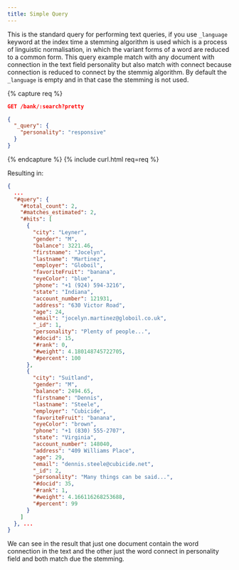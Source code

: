 ```yaml
---
title: Simple Query
---
```


This is the standard query for performing text queries, if you use `_language` keyword at the index time a stemming algorithm is used which is a process of linguistic normalisation, in which the variant forms of a word are reduced to a common form. This query example match with any document with connection in the text field personality but also match with connect because connection is reduced to connect by the stemmig algorithm. By default the `_language` is empty and in that case the stemming is not used.

{% capture req %}

```json
GET /bank/:search?pretty

{
  "_query": {
    "personality": "responsive"
  }
}
```
{% endcapture %}
{% include curl.html req=req %}

Resulting in:

```json
{
  ...
  "#query": {
    "#total_count": 2,
    "#matches_estimated": 2,
    "#hits": [
      {
        "city": "Leyner",
        "gender": "M",
        "balance": 3221.46,
        "firstname": "Jocelyn",
        "lastname": "Martinez",
        "employer": "Globoil",
        "favoriteFruit": "banana",
        "eyeColor": "blue",
        "phone": "+1 (924) 594-3216",
        "state": "Indiana",
        "account_number": 121931,
        "address": "630 Victor Road",
        "age": 24,
        "email": "jocelyn.martinez@globoil.co.uk",
        "_id": 1,
        "personality": "Plenty of people...",
        "#docid": 15,
        "#rank": 0,
        "#weight": 4.180148745722705,
        "#percent": 100
      },
      {
        "city": "Suitland",
        "gender": "M",
        "balance": 2494.65,
        "firstname": "Dennis",
        "lastname": "Steele",
        "employer": "Cubicide",
        "favoriteFruit": "banana",
        "eyeColor": "brown",
        "phone": "+1 (830) 555-2707",
        "state": "Virginia",
        "account_number": 148040,
        "address": "409 Williams Place",
        "age": 29,
        "email": "dennis.steele@cubicide.net",
        "_id": 2,
        "personality": "Many things can be said...",
        "#docid": 35,
        "#rank": 1,
        "#weight": 4.166116268253688,
        "#percent": 99
      }
    ]
  }, ...
}
```

We can see in the result that just one document contain the word connection in the text and the other just the word connect in personality field and both match due the stemming.
